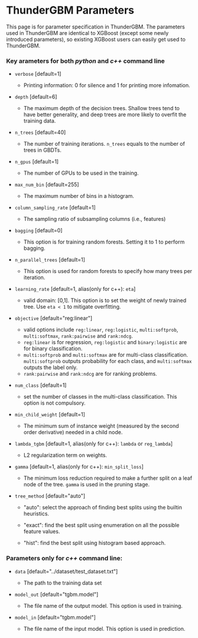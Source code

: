 ThunderGBM Parameters
=====================
This page is for parameter specification in ThunderGBM. The parameters used in ThunderGBM are identical to XGBoost (except some newly introduced parameters), so existing XGBoost users can easily get used to ThunderGBM.

### Key arameters for both *python* and *c++* command line
* ``verbose`` [default=1]

    - Printing information: 0 for silence and 1 for printing more infomation.
    
* ``depth`` [default=6]
 
    - The maximum depth of the decision trees. Shallow trees tend to have better generality, and deep trees are more likely to overfit the training data.

* ``n_trees`` [default=40]

    - The number of training iterations. ``n_trees`` equals to the number of trees in GBDTs.
    
* ``n_gpus`` [default=1]

    - The number of GPUs to be used in the training.
    
* ``max_num_bin`` [default=255]
    
    - The maximum number of bins in a histogram.
    
* ``column_sampling_rate`` [default=1]

    - The sampling ratio of subsampling columns (i.e., features)
    
* ``bagging`` [default=0]

    - This option is for training random forests. Setting it to 1 to perform bagging.
    
* ``n_parallel_trees`` [default=1]

    - This option is used for random forests to specify how many trees per iteration.
    
* ``learning_rate`` [default=1, alias(only for c++): ``eta``]

    - valid domain: [0,1]. This option is to set the weight of newly trained tree. Use ``eta < 1`` to mitigate overfitting.
    
* ``objective`` [default="reg:linear"]
    
    - valid options include ``reg:linear``, ``reg:logistic``, ``multi:softprob``,  ``multi:softmax``, ``rank:pairwise`` and ``rank:ndcg``.
    - ``reg:linear`` is for regression, ``reg:logistic`` and ``binary:logistic`` are for binary classification.
    - ``multi:softprob`` and ``multi:softmax`` are for multi-class classification. ``multi:softprob`` outputs probability for each class, and ``multi:softmax`` outputs the label only.
    - ``rank:pairwise`` and ``rank:ndcg`` are for ranking problems.
    
* ``num_class`` [default=1]
    - set the number of classes in the multi-class classification. This option is not compulsory.
 
* ``min_child_weight`` [default=1]

    - The minimum sum of instance weight (measured by the second order derivative) needed in a child node.

* ``lambda_tgbm`` [default=1, alias(only for c++): ``lambda`` or ``reg_lambda``]

    - L2 regularization term on weights.
    
* ``gamma`` [default=1, alias(only for c++): ``min_split_loss``]

    - The minimum loss reduction required to make a further split on a leaf node of the tree. ``gamma`` is used in the pruning stage.
* ``tree_method`` [default="auto"]

    - "auto": select the approach of finding best splits using the builtin heuristics.
    
    - "exact": find the best split using enumeration on all the possible feature values.
    
    - "hist": find the best split using histogram based approach.

### Parameters only for *c++* command line:
* ``data`` [default="../dataset/test_dataset.txt"]

    - The path to the training data set

* ``model_out`` [default="tgbm.model"]
    
    - The file name of the output model. This option is used in training.
    
* ``model_in`` [default="tgbm.model"]

    - The file name of the input model. This option is used in prediction.
